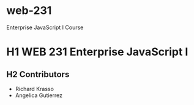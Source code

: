 # web-231
Enterprise JavaScript I Course

# H1 WEB 231 Enterprise JavaScript I
## H2 Contributors
* Richard Krasso
* Angelica Gutierrez 
